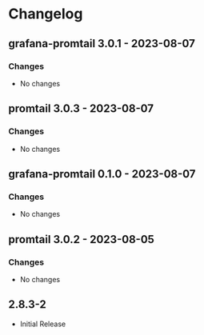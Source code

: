 # Changelog

## grafana-promtail 3.0.1 - 2023-08-07

### Changes

- No changes

## promtail 3.0.3 - 2023-08-07

### Changes

- No changes

## grafana-promtail 0.1.0 - 2023-08-07

### Changes

- No changes

## promtail 3.0.2 - 2023-08-05

### Changes

- No changes

## 2.8.3-2

- Initial Release
